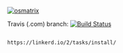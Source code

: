 
[![osmatrix](https://github.com/githubfoam/minikube-linkerd-travis/workflows/osmatrix/badge.svg)](https://github.com/githubfoam/minikube-linkerd-travis/actions?query=workflow%3A%22osmatrix%22+branch%3Adev) 

Travis (.com)  branch:
[![Build Status](https://travis-ci.com/githubfoam/minikube-linkerd-travis.svg?branch=master)](https://travis-ci.com/githubfoam/minikube-linkerd-travis) 

~~~~

https://linkerd.io/2/tasks/install/

~~~~
